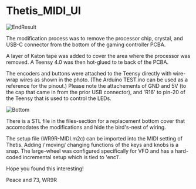 # Thetis_MIDI_UI
![EndResult](https://github.com/ldocull/Thetis_MIDI_UI/assets/31085432/b6263253-4467-4325-93f9-0e9c560e040e)

The modification process was to remove the processor chip, crystal, and USB-C connector from the bottom of the gaming controller PCBA.

A layer of Katon tape was added to cover the area where the processor was removed.  A Teensy 4.0 was then hot-glued to te back of the PCBA.

The encoders and buttons were attached to the Teensy directly with wire-wrap wires as shown in the photo.  (The Arduino TEST.ino can be used as a reference for the pinout.)  Please note the attachements of GND and 5V (to the cap that came in from the prior USB connector), and 'R16' to pin-20 of the Teensy that is used to control the LEDs.

![Bottom](https://github.com/ldocull/Thetis_MIDI_UI/assets/31085432/5273817e-1ff8-4304-b60b-58ce9b88e5a8)

There is a STL file in the files-section for a replacement bottom cover that accomodates the modifications and hide the bird's-nest of wiring.

The setup file (WR9R-MIDI.m2c) can be imported into the MIDI setting of Thetis. Adding / moving/ changing functions of the keys and knobs is a snap. The large-wheel was configured specifically for VFO and has a hard-coded incremental setup which is tied to 'enc1'.

Hope you found this interesting!

Peace and 73,
WR9R
